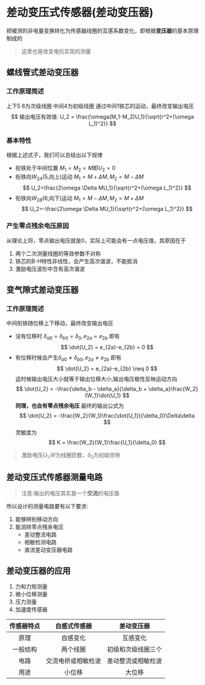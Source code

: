 # 差动变压式传感器(差动变压器)
把被测的非电量变换转化为传感器线圈的互感系数变化，即根据**变压器**的基本原理制成的
>这里也是改变电抗实现的测量
## 螺线管式差动变压器
### 工作原理简述
上下5 6为次级线圈
中间4为初级线圈
通过中间1铁芯的运动，最终改变输出电压
$$
输出电压有效值:
U_2 = \frac{\omega(M_1-M_2)U_1}{\sqrt{r^2+(\omega L_1)^2}}
$$
### 基本特性
根据上述式子，我们可以总结出以下规律
* 衔铁处于中间位置
  $M_1=M_2=M$即$U_2=0$
* 衔铁向$W_{2A}$(5,向上)运动
$M_1=M+\Delta M,M_2=M-\Delta M$
$$
U_2=\frac{2\omega \Delta MU_1}{\sqrt{r^2+(\omega L_1)^2}}
$$
* 衔铁向$W_{2B}$(6,向下)运动
$M_1=M-\Delta M,M_2=M+\Delta M$
$$
U_2=-\frac{2\omega \Delta MU_1}{\sqrt{r^2+(\omega L_1)^2}}
$$
### 产生零点残余电压原因
从理论上将，零点输出电压就是0，实际上可能会有一点电压值，其原因在于
1. 两个二次测量线圈的等效参数不对称
2. 铁芯的B-H特性非线性，会产生高次谐波，不能抵消
3. 激励电压波形中含有高次谐波
## 变气隙式差动变压器
### 工作原理简述
中间衔铁随位移上下移动，最终改变输出电压
* 没有位移时
$\delta_{a0} = \delta_{b0} = \delta_0,e_{2a}=e_{2b}$
即有
$$
\dot{U_2} = e_{2a}-e_{2b} = 0
$$
* 有位移时候会产生$\delta_{a0} \neq \delta_{b0} ,e_{2a}\neq e_{2b}$
即有
$$
\dot{U_2} = e_{2a}-e_{2b} \neq 0
$$
这时候输出电压大小就等于输出位移大小,输出电压极性反映运动方向
$$
\dot{U_2} = -\frac{\delta_b - \delta_a}{\delta_b + \delta_a}\frac{W_2}{W_1}\dot{U_1}
$$
**同理，也会有零点残余电压**
最终的输出公式为
$$
\dot{U_2} = -\frac{W_2}{W_1}\frac{\dot{U_1}}{\delta_0}\Delta\delta
$$
灵敏度为
$$
K = \frac{W_2}{W_1}\frac{U_1}{\delta_0}
$$
> 激励电压$U_1$,$W$为线圈匝数，$\delta_0$为初始空隙

## 差动变压式传感器测量电路
>注意:输出的电压其实是一个**交流**的电压值

所以设计的测量电路要有以下要求:
1. 能够辨别移动方向
2. 能消除零点残余电压
   * 差动整流电路
   * 相敏检测电路
   * 直流差动变压器电路
## 差动变压器的应用
1. 力和力矩测量
2. 微小位移测量
3. 压力测量
4. 加速度传感器

|传感器特点|自感式传感器|差动变压器|
|:---:|:---:|:---:|
|原理|自感变化|互感变化|
|一般结构|两个线圈|初级和次级线圈三个|
|电路|交流电桥或相敏检波|差动整流或相敏检波|
|用途|小位移|大位移|